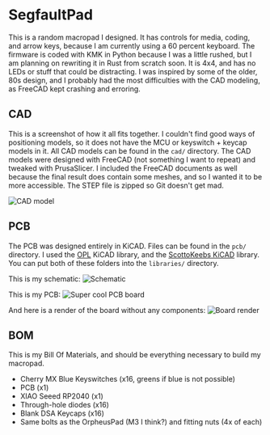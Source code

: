 # SegfaultPad
This is a random macropad I designed. It has controls for media, coding, and arrow keys, because
I am currently using a 60 percent keyboard. The firmware is coded with KMK in Python because I was a
little rushed, but I am planning on rewriting it in Rust from scratch soon. It is 4x4, and has no LEDs
or stuff that could be distracting. I was inspired by some of the older, 80s design, and I probably
had the most difficulties with the CAD modeling, as FreeCAD kept crashing and erroring.

## CAD
This is a screenshot of how it all fits together. I couldn't find good ways of positioning models, so
it does not have the MCU or keyswitch + keycap models in it. All CAD models can be found in the `cad/`
directory. The CAD models were designed with FreeCAD (not something I want to repeat) and tweaked with
PrusaSlicer. I included the FreeCAD documents as well because the final result does contain some meshes,
and so I wanted it to be more accessible. The STEP file is zipped so Git doesn't get mad.

![CAD model](https://cdn.hackclubber.dev/slackcdn/adc4e25d2d4dbb5d4699b475fb0dc19b.png)

## PCB
The PCB was designed entirely in KiCAD. Files can be found in the `pcb/` directory. I used the [OPL](https://github.com/seeed-studio/OPL_Kicad_library) KiCAD library, and the [ScottoKeebs KiCAD](https://github.com/joe-scotto/scottokeebs/tree/main/Extras/ScottoKicad) library. You can put both of these folders into the `libraries/` directory.

This is my schematic:
![Schematic](https://cdn.hack.pet/slackcdn/45281b1fc2215bc8769d24a836e7c1d7.png)

This is my PCB:
![Super cool PCB board](https://cdn.hack.pet/slackcdn/560fca31196f98ec5b4d95858d1da770.png)

And here is a render of the board without any components:
![Board render](https://cdn.hackclubber.dev/slackcdn/a805fda3e7e4dba0da1ab99fa209baa3.png)

## BOM
This is my Bill Of Materials, and should be everything necessary to build my macropad.
+ Cherry MX Blue Keyswitches (x16, greens if blue is not possible)
+ PCB (x1)
+ XIAO Seeed RP2040 (x1)
+ Through-hole diodes (x16)
+ Blank DSA Keycaps (x16)
+ Same bolts as the OrpheusPad (M3 I think?) and fitting nuts (4x of each)
